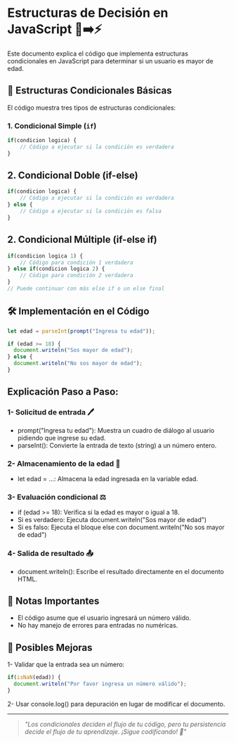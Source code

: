 # Estructuras de Decisión en JavaScript 🤔➡️⚡

Este documento explica el código que implementa estructuras condicionales en JavaScript para determinar si un usuario es mayor de edad.

## 📌 Estructuras Condicionales Básicas

El código muestra tres tipos de estructuras condicionales:

### 1. Condicional Simple (`if`)
```javascript
if(condicion logica) {
    // Código a ejecutar si la condición es verdadera
}
```

## 2. Condicional Doble (if-else)
```javascript
if(condicion logica) {
    // Código a ejecutar si la condición es verdadera
} else {
    // Código a ejecutar si la condición es falsa
}
```
## 2. Condicional Múltiple (if-else if)
```javascript
if(condicion logica 1) {
    // Código para condición 1 verdadera
} else if(condicion logica 2) {
    // Código para condición 2 verdadera
}
// Puede continuar con más else if o un else final
```

## 🛠️ Implementación en el Código
```javascript
let edad = parseInt(prompt("Ingresa tu edad"));

if (edad >= 18) {
  document.writeln("Sos mayor de edad");
} else {
  document.writeln("No sos mayor de edad");
}
```
## Explicación Paso a Paso:
### 1- Solicitud de entrada 🖊️

- prompt("Ingresa tu edad"): Muestra un cuadro de diálogo al usuario pidiendo que ingrese su edad.
- parseInt(): Convierte la entrada de texto (string) a un número entero.

### 2- Almacenamiento de la edad 💾
- let edad = ...: Almacena la edad ingresada en la variable edad.

### 3- Evaluación condicional ⚖️

- if (edad >= 18): Verifica si la edad es mayor o igual a 18.
- Si es verdadero: Ejecuta document.writeln("Sos mayor de edad")
- Si es falso: Ejecuta el bloque else con document.writeln("No sos mayor de edad")

### 4- Salida de resultado 📤

- document.writeln(): Escribe el resultado directamente en el documento HTML.

## 📝 Notas Importantes
- El código asume que el usuario ingresará un número válido.
- No hay manejo de errores para entradas no numéricas.

## 🚀 Posibles Mejoras
1- Validar que la entrada sea un número:
```javascript
if(isNaN(edad)) {
  document.writeln("Por favor ingresa un número válido");
}
```
2- Usar console.log() para depuración en lugar de modificar el documento.

---
> *"Los condicionales deciden el flujo de tu código, pero tu persistencia decide el flujo de tu aprendizaje. ¡Sigue codificando! 🚀"*